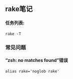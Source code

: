 rake笔记
--------------------

#### 任务列表:
	rake -T

### 常见问题
#### “zsh: no matches found”错误
	alias rake='noglob rake'
